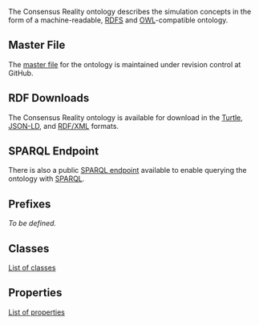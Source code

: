 The Consensus Reality ontology describes the simulation concepts in the form
of a machine-readable, [RDFS](Glossary#rdfs) and [OWL](Glossary#owl)-compatible
ontology.

Master File
-----------

The [master file](https://github.com/conreality/conreality/blob/master/etc/rdf/ontology.ttl)
for the ontology is maintained under revision control at GitHub.

RDF Downloads
-------------

The Consensus Reality ontology is available for download in the
[Turtle](http://dydra.com/conreality/ontology.ttl),
[JSON-LD](http://dydra.com/conreality/ontology.jsonld), and
[RDF/XML](http://dydra.com/conreality/ontology.rdf) formats.

SPARQL Endpoint
---------------

There is also a public [SPARQL endpoint](http://dydra.com/conreality/ontology/sparql)
available to enable querying the ontology with [SPARQL](Glossary#sparql).

Prefixes
--------

*To be defined.*

Classes
-------

[List of classes](http://dydra.com/conreality/ontology/classes.html)

Properties
----------

[List of properties](http://dydra.com/conreality/ontology/properties.html)
